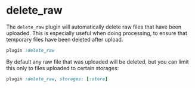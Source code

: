 # delete_raw

The `delete_raw` plugin will automatically delete raw files that have been
uploaded. This is especially useful when doing processing, to ensure that
temporary files have been deleted after upload.

```rb
plugin :delete_raw
```

By default any raw file that was uploaded will be deleted, but you can limit
this only to files uploaded to certain storages:

```rb
plugin :delete_raw, storages: [:store]
```
